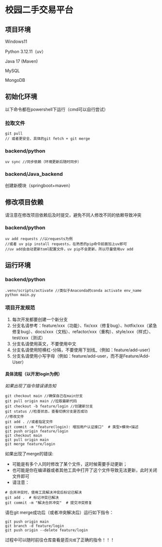 # 校园二手交易平台

## 项目环境

Windows11

Python 3.12.11（uv）

Java 17 (Maven)

MySQL

MongoDB

## 初始化环境

以下命令都在powershell下运行（cmd可以自行尝试）

### 拉取文件

```shell
git pull
// 或者更安全、具体的git fetch + git merge
```

### backend/python

```shell
uv sync //同步依赖（环境更新后随时同步）
```

### backend/Java_backend
创建新模块（springboot+maven）

## 修改项目依赖

请注意在修改项目依赖后及时提交，避免不同人修改不同的依赖导致冲突


### backend/python

```shell
uv add requests //以requests为例
//或者 uv pip install requests，在熟悉的pip命令前面加上uv即可
//uv add会自动更新toml配置文件，uv pip不会更新，所以尽量使用uv add
```

## 运行环境

### backend/python

```shell
.venv/scripts/activate //类似于Anaconda的conda activate env_name
python main.py
```

### 项目开发规范
1. 每次开发都要创建一个新分支
2. 分支名请参考：feature/xxx（功能）、fix/xxx（修复bug）、hotfix/xxx（紧急修复bug）、docs/xxx（文档）、refactor/xxx（重构）、style/xxx（样式）、test/xxx（测试）
3. 分支名请使用英文，不要使用中文
4. 分支名请使用短横杠-分隔，不要使用下划线_（例如：feature/add-user）
5. 分支名请使用小写字母（例如：feature/add-user，而不是Feature/Add-User）
#### 具体流程（以开发login为例）

*如果出现了指令错误请告知*

```shell
git checkout main //确保自己在main分支
git pull origin main //拉取最新代码
git checkout -b feature/login //创建新分支
git status //检查状态，查看切换分支是否成功
//修改文件
git add . //或者指定文件
git commit -m "feature(login): 增加用户认证接口"  # 类型+模块+描述
git push origin feature/login
git checkout main
git pull origin main
git merge feature/login 
```
如果出现了merge的错误:
- 可能是有多个人同时修改了某个文件，这时候需要手动更新；
- 也可能是你在编译器或者其他工具中打开了这个文件导致无法更新，此时关闭文件即可
- 请注意：
```shell
# 合并冲突时，使用工具解决冲突后标记已解决
git add .  # 标记冲突已解决
git commit -m "解决合并冲突"  # 提交冲突修复
```
请在git merge成功后（或者冲突解决后）运行如下指令：
```shell
git push origin main
git branch -d feature/login
git push origin --delete feature/login
```

过程中可以随时前往仓库查看是否`完成`了正确的指令！！！

